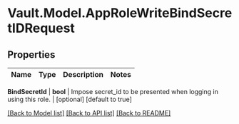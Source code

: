# Vault.Model.AppRoleWriteBindSecretIDRequest

## Properties

Name | Type | Description | Notes
------------ | ------------- | ------------- | -------------

**BindSecretId** | **bool** | Impose secret_id to be presented when logging in using this role. | [optional] [default to true]

[[Back to Model list]](../README.md#documentation-for-models) [[Back to API list]](../README.md#documentation-for-api-endpoints) [[Back to README]](../README.md)

